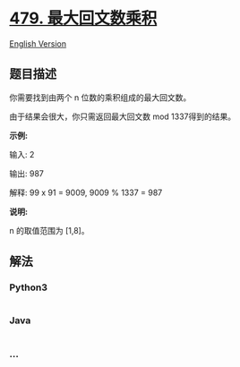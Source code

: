# [479. 最大回文数乘积](https://leetcode-cn.com/problems/largest-palindrome-product)

[English Version](/solution/0400-0499/0479.Largest%20Palindrome%20Product/README_EN.md)

## 题目描述
<!-- 这里写题目描述 -->
<p>你需要找到由两个 n 位数的乘积组成的最大回文数。</p>

<p>由于结果会很大，你只需返回最大回文数 mod 1337得到的结果。</p>

<p><strong>示例:</strong></p>

<p>输入: 2</p>

<p>输出: 987</p>

<p>解释: 99 x 91 = 9009, 9009 % 1337 = 987</p>

<p><strong>说明:</strong></p>

<p>n 的取值范围为&nbsp;[1,8]。</p>



## 解法
<!-- 这里可写通用的实现逻辑 -->


<!-- tabs:start -->

### **Python3**
<!-- 这里可写当前语言的特殊实现逻辑 -->

```python

```

### **Java**
<!-- 这里可写当前语言的特殊实现逻辑 -->

```java

```

### **...**
```

```

<!-- tabs:end -->